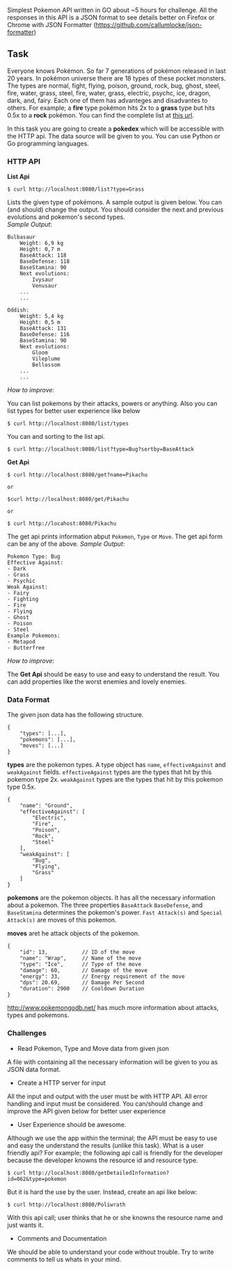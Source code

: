 Simplest Pokemon API written in GO about ~5 hours for challenge.
All the responses in this API is a JSON format to see details better on Firefox or Chrome with JSON Formatter (https://github.com/callumlocke/json-formatter)

## Task

Everyone knows Pokémon. So far 7 generations of pokémon released in last 20 years. In pokémon universe there are 18 types of these pocket monsters. 
The types are normal, fight, flying, poison, ground, rock, bug, ghost, steel, fire, water, grass, steel, fire, water, grass, electric, psychc, ice, dragon, dark, and, fairy. Each one of them has advanteges and disadvantes to others. For example; a **fire** type pokémon hits 2x to a **grass** type but hits 0.5x to a **rock** pokémon. You can find the complete list at [this url](http://unrealitymag.com/wp-content/uploads/2014/11/fylyCdC.png).

In this task you are going to create a **pokedex** which will be accessible with the HTTP api. The data source will be given to you. You can use Python or Go programming languages.


### HTTP API

**List Api**

    $ curl http://localhost:8080/list?type=Grass

Lists the given type of pokémons. A sample output is given below. You can (and should) change the output. You should consider the next and previous evolutions and pokemon's second types.  
_Sample Output_:

    Bulbasaur
        Weight: 6,9 kg
        Height: 0,7 m
        BaseAttack: 118
        BaseDefense: 118
        BaseStamina: 90
        Next evolutions:
            Ivysaur
            Venusaur
        ...
        ...

    Oddish:
        Weight: 5,4 kg
        Height: 0,5 m
        BaseAttack: 131
        BaseDefense: 116
        BaseStamina: 90
        Next evolutions:
            Gloom
            Vileplume
            Bellossom
        ...
        ...

_How to improve_:

You can list pokemons by their attacks, powers or anything. 
Also you can list types for better user experience like below

    $ curl http://localhost:8080/list/types

You can and sorting to the list api.
    
    $ curl http://localhost:8080/list?type=Bug?sortby=BaseAttack


**Get Api**

    $ curl http://localhost:8080/get?name=Pikachu

    or
    
    $curl http://localhost:8080/get/Pikachu
    
    or 

    $ curl http://locahost:8080/Pikachu


The get api prints information abput `Pokemon`, `Type` or `Move`. The get api form can be any of the above.
_Sample Output_:

    Pokemon Type: Bug
    Effective Against:
    - Dark
    - Grass
    - Psychic
    Weak Against:
    - Fairy
    - Fighting
    - Fire
    - Flying
    - Ghost
    - Poison
    - Steel
    Example Pokemons:
    - Metapod
    - Butterfree

_How to improve_:

The **Get Api** should be easy to use and easy to understand the result. You can add properties like the worst enemies and lovely enemies. 


### Data Format

The given json data has the following structure.

    {
        "types": [...],
        "pokemons": [...],
        "moves": [...]
    }


**types** are the pokemon types. A type object has `name`, `effectiveAgainst` and `weakAgainst` fields. `effectiveAgainst` types are the types that hit by this pokemon type 2x. `weakAgainst` types are the types that hit by this pokemon type 0.5x.

    {
        "name": "Ground",
        "effectiveAgainst": [
            "Electric",
            "Fire",
            "Poison",
            "Rock",
            "Steel"
        ],
        "weakAgainst": [
            "Bug",
            "Flying",
            "Grass"
        ]
    }

**pokemons** are the pokemon objects. It has all the necessary information about a pokemon. The three properties `BaseAttack` `BaseDefense`, and `BaseStamina` determines the pokemon's power.
`Fast Attack(s)` and `Special Attack(s)` are moves of this pokemon.

**moves** aret he attack objects of the pokemon.

    {
        "id": 13,           // ID of the move
        "name": "Wrap",     // Name of the move
        "type": "Ice",      // Type of the move
        "damage": 60,       // Damage of the move
        "energy": 33,       // Energy requirement of the move
        "dps": 20.69,       // Damage Per Second
        "duration": 2900    // Cooldown Duration
    }

http://www.pokemongodb.net/ has much more information about attacks, types and pokemons.

### Challenges

- Read Pokemon, Type and Move data from given json

A file with containing all the necessary information will be given to you as JSON data format.

- Create a HTTP server for input

All the input and output with the user must be with HTTP API. All error handling and input must be considered.
You can/should change and improve the API given below for better user experience

- User Experience should be awesome.

Although we use the app within the terminal; the API must be easy to use and easy the understand the results (unlike this task). What is a user friendly api? For example; the following api call is friendly for the developer because the developer knowns the resource id and resource type.

    $ curl http://localhost:8080/getDetailedInformation?id=062&type=pokemon

But it is hard the use by the user. Instead, create an api like below: 

    $ curl http://localhost:8080/Poliwrath

With this api call; user thinks that he or she knowns the resource name and just wants it.

- Comments and Documentation

We should be able to understand your code without trouble. Try to write comments to tell us whats in your mind. 
